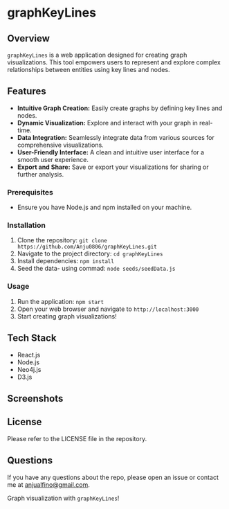 # graphKeyLines

## Overview
`graphKeyLines` is a web application designed for creating graph visualizations. This tool empowers users to represent and explore complex relationships between entities using key lines and nodes.

## Features
- **Intuitive Graph Creation:** Easily create graphs by defining key lines and nodes.
- **Dynamic Visualization:** Explore and interact with your graph in real-time.
- **Data Integration:** Seamlessly integrate data from various sources for comprehensive visualizations.
- **User-Friendly Interface:** A clean and intuitive user interface for a smooth user experience.
- **Export and Share:** Save or export your visualizations for sharing or further analysis.

### Prerequisites
- Ensure you have Node.js and npm installed on your machine.

### Installation
1. Clone the repository: `git clone https://github.com/Anju0806/graphKeyLines.git`
2. Navigate to the project directory: `cd graphKeyLines`
3. Install dependencies: `npm install`
4. Seed the data- using commad: `node seeds/seedData.js`

### Usage
1. Run the application: `npm start`
2. Open your web browser and navigate to `http://localhost:3000`
3. Start creating graph visualizations!

## Tech Stack
- React.js
- Node.js
- Neo4j.js
- D3.js

## Screenshots


## License
Please refer to the LICENSE file in the repository.

## Questions
If you have any questions about the repo, please open an issue or contact me at anjualfino@gmail.com. 

Graph visualization with `graphKeyLines`!
